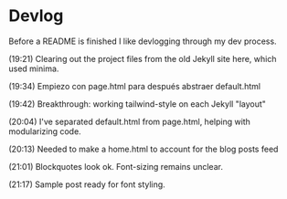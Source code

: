 # Devlog

Before a README is finished I like devlogging through my dev process.

(19:21) Clearing out the project files from the old Jekyll site here, which used 
minima. 

(19:34) Empiezo con page.html para después abstraer default.html

(19:42) Breakthrough: working tailwind-style on each Jekyll "layout"

(20:04) I've separated default.html from page.html, helping with modularizing code.

(20:13) Needed to make a home.html to account for the blog posts feed

(21:01) Blockquotes look ok. Font-sizing remains unclear.

(21:17) Sample post ready for font styling.